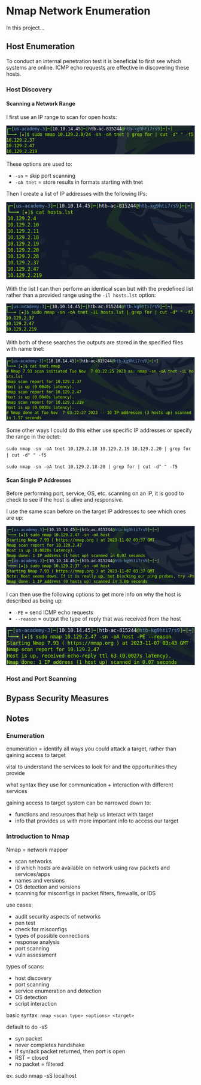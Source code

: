 # Nmap Network Enumeration

In this project...
## Host Enumeration

To conduct an internal penetration test it is beneficial to first see which systems are online. ICMP echo requests are effective in discovering these hosts. 

### Host Discovery
#### Scanning a Network Range

I first use an IP range to scan for open hosts: 

![](Images/Pasted%20image%2020231106190952.png)

These options are used to: 
- `-sn` = skip port scanning 
- `-oA tnet` = store results in formats starting with tnet

Then I create a list of IP addresses with the following IPs:

![](Images/Pasted%20image%2020231106192214.png)

With the list I can then perform an identical scan but with the predefined list rather than a provided range using the `-il hosts.lst` option:

![](Images/Pasted%20image%2020231106192249.png)

With both of these searches the outputs are stored in the specified files with name tnet: 

![](Images/Pasted%20image%2020231106192510.png)

Some other ways I could do this either use specific IP addresses or specify the range in the octet: 

`sudo nmap -sn -oA tnet 10.129.2.18 10.129.2.19 10.129.2.20 | grep for | cut -d" " -f5`

`sudo nmap -sn -oA tnet 10.129.2.18-20 | grep for | cut -d" " -f5`

#### Scan Single IP Addresses

Before performing port, service, OS, etc. scanning on an IP, it is good to check to see if the host is alive and responsive. 

I use the same scan before on the target IP addresses to see which ones are up: 

![](Images/Pasted%20image%2020231106193802.png)

I can then use the following options to get more info on why the host is described as being up: 
- `-PE` = send ICMP echo requests 
- `--reason` = output the type of reply that was received from the host

![](Images/Pasted%20image%2020231106194509.png)
### Host and Port Scanning



## Bypass Security Measures

## Notes 

### Enumeration

enumeration = identify all ways you could attack a target, rather than gaining access to target

vital to understand the services to look for and the opportunities they provide 

what syntax they use for communication + interaction with different services 

gaining access to target system can be narrowed down to: 
- functions and resources that help us interact with target 
- info that provides us with more important info to access our target
### Introduction to Nmap

Nmap = network mapper
- scan networks 
- id which hosts are available on network using raw packets and services/apps 
- names and versions 
- OS detection and versions 
- scanning for misconfigs in packet filters, firewalls, or IDS

use cases: 
- audit security aspects of networks 
- pen test
- check for misconfigs
- types of possible connections
- response analysis 
- port scanning 
- vuln assessment 

types of scans: 
- host discovery 
- port scanning 
- service enumeration and detection 
- OS detection 
- script interaction

basic syntax: `nmap <scan type> <options> <target>`

default to do -sS 
- syn packet 
- never completes handshake 
- if syn/ack packet returned, then port is open
- RST = closed 
- no packet = filtered 

ex: sudo nmap -sS localhost